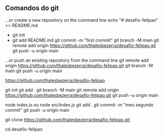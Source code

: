 ## Comandos do git

…or create a new repository on the command line
echo "# desafio-felipao" >> README.md

* git init
* git add README.md
git commit -m "first commit"
git branch -M main
git remote add origin https://github.com/thalesbezerra/desafio-felipao.git
git push -u origin main

…or push an existing repository from the command line
git remote add origin https://github.com/thalesbezerra/desafio-felipao.git
git branch -M main
git push -u origin main


https://github.com/thalesbezerra/desafio-felipao

git init
git add .
git branch -M main
git remote add origin https://github.com/thalesbezerra/desafio-felipao.git
git push -u origin main

node index.js
 ou
node src/index.js
git add .
git commit -m "meu segundo commit"
git push -u origin main

git clone https://github.com/thalesbezerra/desafio-felipao.git

cd desafio-felipao
